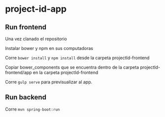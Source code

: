 # project-id-app

## Run frontend

Una vez clanado el repositorio

Instalar bower y npm en sus computadoras

Corre `bower install` y `npm install` desde la carpeta projectId-frontend

Copiar bower_components que se encuentra dentro de la carpeta projectId-frontend/app en la carpeta projectId-frontend

Corre `gulp serve` para previsualizar al app.

## Run backend

Corre `mvn spring-boot:run`

